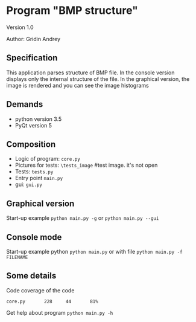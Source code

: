 # Program "BMP structure"

Version 1.0

Author: Gridin Andrey

## Specification

This application parses structure of BMP file. In the console version displays only the internal structure of the file. In the graphical version, the image is rendered and you can see the image histograms

## Demands

- python version 3.5
- PyQt  version 5

## Composition

- Logic of program: `core.py`
- Pictures for tests: `\tests_image`   #test image. it's not open
- Tests: `tests.py`
- Entry point `main.py`
- gui: `gui.py`


## Graphical version

Start-up example `python main.py -g` or `python main.py --gui` 

## Console mode

Start-up example python `python main.py` or with file `python main.py -f FILENAME`

## Some details

Code coverage of the code

`core.py       228     44       81%`

Get help about program `python main.py -h`

